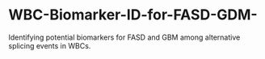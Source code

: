 # WBC-Biomarker-ID-for-FASD-GDM-
Identifying potential biomarkers for FASD and GBM among alternative splicing events in WBCs.
